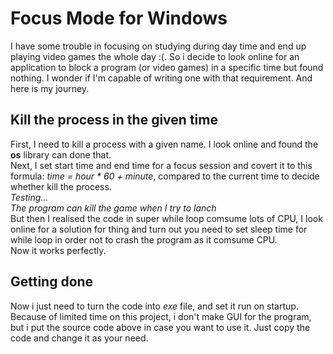 # Focus Mode for Windows
I have some trouble in focusing on studying during day time and end up playing video games the whole day :(. So i decide to look online for an application to block a program (or video games) in a specific time but found nothing. I wonder if I'm capable of writing one with that requirement. And here is my journey.
## Kill the process in the given time
First, I need to kill a process with a given name. I look online and found the **os** library can done that.  
Next, I set start time and end time for a focus session and covert it to this formula: _time = hour * 60 + minute_, compared to the current time to decide whether kill the process.  
_Testing..._  
_The program can kill the game when I try to lanch_  
But then I realised the code in super while loop comsume lots of CPU, I look online for a solution for thing and turn out you need to set sleep time for while loop in order not to crash the program as it comsume CPU.  
Now it works perfectly.  
## Getting done
Now i just need to turn the code into _exe_ file, and set it run on startup.  
Because of limited time on this project, i don't make GUI for the program, but i put the source code above in case you want to use it. Just copy the code and change it as your need.

